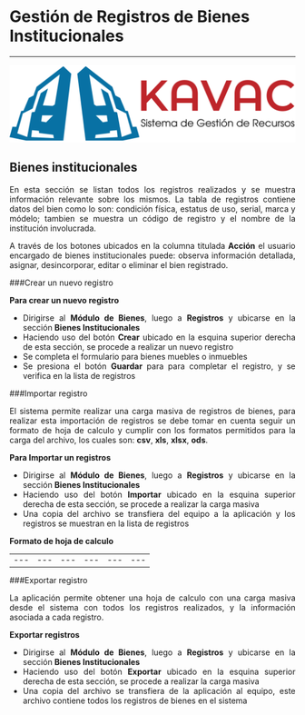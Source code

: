 # Gestión de Registros de Bienes Institucionales 
************************************************
<div style="text-align: justify;">

![Screenshot](img/logokavac.png#imagen)

## Bienes institucionales 

En esta sección se listan todos los registros realizados y se muestra información relevante sobre los mismos. La tabla de registros contiene datos del bien como lo son: condición física, estatus de uso, serial, marca y módelo; tambien se muestra un código de registro y el nombre de la institución involucrada. 



A través de los botones ubicados en la columna titulada **Acción** el usuario encargado de bienes institucionales puede: observa información detallada, asignar, desincorporar, editar o eliminar el bien registrado.   

###Crear un nuevo registro

**Para crear un nuevo registro**

- Dirigirse al **Módulo de Bienes**, luego a **Registros** y ubicarse en la sección **Bienes Institucionales**
- Haciendo uso del botón **Crear** ubicado en la esquina superior derecha de esta sección, se procede a realizar un nuevo registro 
- Se completa el formulario para bienes muebles o inmuebles
- Se presiona el botón **Guardar** para para completar el registro, y se verifica en la lista de registros  

###Importar registro

El sistema permite realizar una carga masiva de registros de bienes, para realizar esta importación de registros se debe tomar en cuenta seguir un formato de hoja de calculo y cumplir con los formatos permitidos para la carga del archivo, los cuales son:  **csv**, **xls**, **xlsx**, **ods**.   

**Para Importar un registros**

- Dirigirse al **Módulo de Bienes**, luego a **Registros** y ubicarse en la sección **Bienes Institucionales**
- Haciendo uso del botón **Importar** ubicado en la esquina superior derecha de esta sección, se procede a realizar la carga masiva  
- Una copia del archivo se transfiera del equipo a la aplicación y los registros se muestran en la lista de registros 


**Formato de hoja de calculo**

|      |     |      |    |    |    |      
|---   |---  |---   |--- |--- |--- |
|---   |---  |---   |--- |--- |--- |

###Exportar registro

La aplicación permite obtener una hoja de calculo con una carga masiva desde el sistema con todos los registros realizados, y la información asociada a cada registro. 

**Exportar registros**

- Dirigirse al **Módulo de Bienes**, luego a **Registros** y ubicarse en la sección **Bienes         Institucionales**
- Haciendo uso del botón **Exportar** ubicado en la esquina superior derecha de esta sección, se procede a realizar la carga masiva  
- Una copia del archivo se transfiera de la aplicación al equipo, este archivo contiene todos los registros de bienes en el sistema 

</div>























   